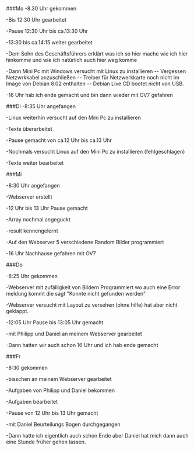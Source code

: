 ###Mo
-8.30 Uhr gekommen

-Bis 12:30 Uhr gearbeitet 

-Pause 12:30 Uhr bis ca.13:30 Uhr 

-13:30 bis ca.14:15 weiter gearbeitet

-Dem Sohn des Geschäftsführers erklärt was ich so hier mache wie ich hier hinkomme und wie ich natürlich auch hier weg komme

-Dann Mini Pc mit Windows versucht mit Linux zu installieren
-- Vergessen Netzwrkkabel anzuschließen
-- Treiber für Netzwerkkarte noch nicht im Image von Debian 8.02 enthalten
-- Debian Live CD bootet nicht von USB. 

-16 Uhr hab ich ende gemacht und bin dann wieder mit OV7 gefahren
 
###Di
-8:35 Uhr angefangen 

-Linux weiterhin versucht auf den Mini Pc zu installieren

-Texte überarbeitet

-Pause gemacht von ca.12 Uhr bis ca.13 Uhr

-Nochmals versucht Linux auf den Mini Pc zu installieren (fehlgeschlagen)

-Texte weiter bearbeitet

###Mi

-8:30 Uhr angefangen

-Webserver erstellt

-12 Uhr bis 13 Uhr Pause gemacht

-Array nochmal angeguckt

-result kennengelernt

-Auf den Webserver 5 verschiedene Random Bilder programmiert

-16 Uhr Nachhause gefahren mit OV7

###Do

-8:25 Uhr gekommen

-Webserver mit zufälligkeit von Bildern Programmiert wo auch eine Error meldung kommt die sagt "Konnte nicht gefunden werden"

-Webserver versucht mit Layout zu versehen (ohne hilfe) hat aber nicht geklappt.

-12:05 Uhr Pause bis 13:05 Uhr gemacht

-mit Philipp und Daniel an meinem Webserver gearbeitet

-Dann hatten wir auch schon 16 Uhr und ich hab ende gemacht

###Fr

-8:30 gekommen

-bisschen an meinem Webserver gearbeitet

-Aufgaben von Philipp und Daniel bekommen

-Aufgaben bearbeitet 

-Pause von 12 Uhr bis 13 Uhr gemacht

-mit Daniel Beurteilungs Bogen durchgegangen

-Dann hatte ich eigentlich auch schon Ende aber Daniel hat mich dann auch eine Stunde früher gehen lassen.
